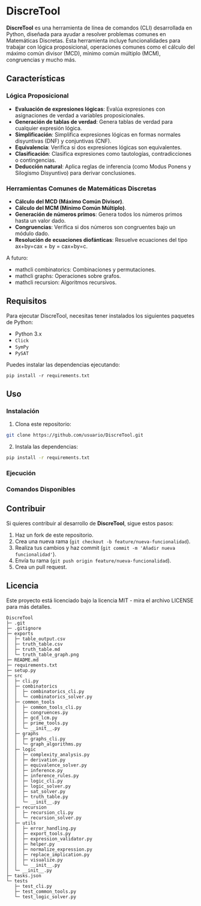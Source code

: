 # DiscreTool

**DiscreTool** es una herramienta de línea de comandos (CLI) desarrollada en Python, diseñada para ayudar a resolver problemas comunes en Matemáticas Discretas. Esta herramienta incluye funcionalidades para trabajar con lógica proposicional, operaciones comunes como el cálculo del máximo común divisor (MCD), mínimo común múltiplo (MCM), congruencias y mucho más.

## Características

### Lógica Proposicional

- **Evaluación de expresiones lógicas**: Evalúa expresiones con asignaciones de verdad a variables proposicionales.
- **Generación de tablas de verdad**: Genera tablas de verdad para cualquier expresión lógica.
- **Simplificación**: Simplifica expresiones lógicas en formas normales disyuntivas (DNF) y conjuntivas (CNF).
- **Equivalencia**: Verifica si dos expresiones lógicas son equivalentes.
- **Clasificación**: Clasifica expresiones como tautologías, contradicciones o contingencias.
- **Deducción natural**: Aplica reglas de inferencia (como Modus Ponens y Silogismo Disyuntivo) para derivar conclusiones.

### Herramientas Comunes de Matemáticas Discretas

- **Cálculo del MCD (Máximo Común Divisor)**.
- **Cálculo del MCM (Mínimo Común Múltiplo)**.
- **Generación de números primos**: Genera todos los números primos hasta un valor dado.
- **Congruencias**: Verifica si dos números son congruentes bajo un módulo dado.
- **Resolución de ecuaciones diofánticas**: Resuelve ecuaciones del tipo ax+by=cax + by = cax+by=c.

A futuro: 
- mathcli combinatorics: Combinaciones y permutaciones.
- mathcli graphs: Operaciones sobre grafos.
- mathcli recursion: Algoritmos recursivos.
## Requisitos

Para ejecutar DiscreTool, necesitas tener instalados los siguientes paquetes de Python:

- Python 3.x
- `Click`
- `SymPy`
- `PySAT` 

Puedes instalar las dependencias ejecutando:

`pip install -r requirements.txt`

## Uso

### Instalación

1. Clona este repositorio:
    
```bash
git clone https://github.com/usuario/DiscreTool.git
```
    
2. Instala las dependencias:
    
```bash
pip install -r requirements.txt
```
### Ejecución

### Comandos Disponibles

## Contribuir

Si quieres contribuir al desarrollo de **DiscreTool**, sigue estos pasos:

1. Haz un fork de este repositorio.
2. Crea una nueva rama (`git checkout -b feature/nueva-funcionalidad`).
3. Realiza tus cambios y haz commit (`git commit -m 'Añadir nueva funcionalidad'`).
4. Envía tu rama (`git push origin feature/nueva-funcionalidad`).
5. Crea un pull request.

## Licencia

Este proyecto está licenciado bajo la licencia MIT - mira el archivo LICENSE para más detalles.



```
DiscreTool
├─ .git
├─ .gitignore
├─ exports
│  ├─ table_output.csv
│  ├─ truth_table.csv
│  ├─ truth_table.md
│  └─ truth_table_graph.png
├─ README.md
├─ requirements.txt
├─ setup.py
├─ src
│  ├─ cli.py
│  ├─ combinatorics
│  │  ├─ combinatorics_cli.py
│  │  └─ combinatorics_solver.py
│  ├─ common_tools
│  │  ├─ common_tools_cli.py
│  │  ├─ congruences.py
│  │  ├─ gcd_lcm.py
│  │  ├─ prime_tools.py
│  │  └─ __init__.py
│  ├─ graphs
│  │  ├─ graphs_cli.py
│  │  └─ graph_algorithms.py
│  ├─ logic
│  │  ├─ complexity_analysis.py
│  │  ├─ derivation.py
│  │  ├─ equivalence_solver.py
│  │  ├─ inference.py
│  │  ├─ inference_rules.py
│  │  ├─ logic_cli.py
│  │  ├─ logic_solver.py
│  │  ├─ sat_solver.py
│  │  ├─ truth_table.py
│  │  └─ __init__.py
│  ├─ recursion
│  │  ├─ recursion_cli.py
│  │  └─ recursion_solver.py
│  ├─ utils
│  │  ├─ error_handling.py
│  │  ├─ export_tools.py
│  │  ├─ expression_validator.py
│  │  ├─ helper.py
│  │  ├─ normalize_expression.py
│  │  ├─ replace_implication.py
│  │  ├─ visualize.py
│  │  └─ __init__.py
│  └─ __init__.py
├─ tasks.json
└─ tests
   ├─ test_cli.py
   ├─ test_common_tools.py
   └─ test_logic_solver.py

```